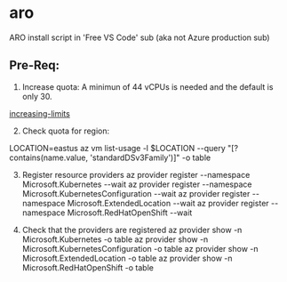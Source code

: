 # aro
ARO install script in 'Free VS Code' sub  (aka not Azure production sub)

## Pre-Req: 

1. Increase quota: A minimun of 44 vCPUs is needed and the default is only 30.
   
[increasing-limits](https://docs.openshift.com/container-platform/4.17/installing/installing_azure/installing-azure-account.html#installation-azure-increasing-limits_installing-azure-account)

2. Check quota for region: 

  LOCATION=eastus
  az vm list-usage -l $LOCATION --query "[?contains(name.value, 'standardDSv3Family')]" -o table

3. Register resource providers
  az provider register --namespace Microsoft.Kubernetes --wait
  az provider register --namespace Microsoft.KubernetesConfiguration --wait
  az provider register --namespace Microsoft.ExtendedLocation --wait
  az provider register --namespace Microsoft.RedHatOpenShift --wait

4. Check that the providers are registered 
  az provider show -n Microsoft.Kubernetes -o table
  az provider show -n Microsoft.KubernetesConfiguration -o table
  az provider show -n Microsoft.ExtendedLocation -o table
  az provider show -n Microsoft.RedHatOpenShift -o table
